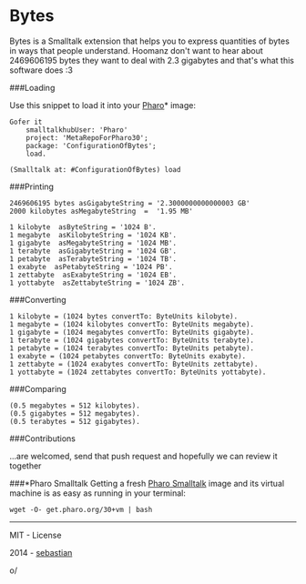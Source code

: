 Bytes
=====

Bytes is a Smalltalk extension that helps you to express quantities of bytes in ways that people understand. Hoomanz don't want to hear about 2469606195 bytes they want to deal with 2.3 gigabytes and that's what this software does :3

###Loading     

Use this snippet to load it into your [Pharo](http://www.pharo-project.org/home)* image:


    Gofer it 
		smalltalkhubUser: 'Pharo'
		project: 'MetaRepoForPharo30'; 
		package: 'ConfigurationOfBytes';
		load.
	
    (Smalltalk at: #ConfigurationOfBytes) load

###Printing

    2469606195 bytes asGigabyteString = '2.3000000000000003 GB'
    2000 kilobytes asMegabyteString  =  '1.95 MB'
    
    1 kilobyte  asByteString = '1024 B'.
    1 megabyte  asKilobyteString = '1024 KB'.
    1 gigabyte  asMegabyteString = '1024 MB'.
    1 terabyte  asGigabyteString = '1024 GB'.
    1 petabyte  asTerabyteString = '1024 TB'.
    1 exabyte  asPetabyteString = '1024 PB'.
    1 zettabyte  asExabyteString = '1024 EB'.
    1 yottabyte  asZettabyteString = '1024 ZB'.

###Converting

    1 kilobyte = (1024 bytes convertTo: ByteUnits kilobyte).
    1 megabyte = (1024 kilobytes convertTo: ByteUnits megabyte).
    1 gigabyte = (1024 megabytes convertTo: ByteUnits gigabyte).
    1 terabyte = (1024 gigabytes convertTo: ByteUnits terabyte).
    1 petabyte = (1024 terabytes convertTo: ByteUnits petabyte).
    1 exabyte = (1024 petabytes convertTo: ByteUnits exabyte).
    1 zettabyte = (1024 exabytes convertTo: ByteUnits zettabyte).
    1 yottabyte = (1024 zettabytes convertTo: ByteUnits yottabyte).
	
###Comparing

    (0.5 megabytes = 512 kilobytes).
    (0.5 gigabytes = 512 megabytes).
    (0.5 terabytes = 512 gigabytes).

###Contributions

...are welcomed, send that push request and hopefully we can review it together

###*Pharo Smalltalk
Getting a fresh [Pharo Smalltalk](http://www.pharo-project.org/home) image and its virtual machine is as easy as running in your terminal:
 
    wget -O- get.pharo.org/30+vm | bash

_______

MIT - License

2014 - [sebastian](http://about.me/sebastianconcept)

o/